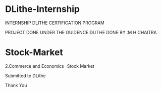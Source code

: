 # DLithe-Internship
INTERNSHIP DLITHE CERTIFICATION PROGRAM

PROJECT DONE UNDER THE GUIDENCE DLITHE DONE BY :M H CHAITRA


# Stock-Market

2.Commerce and Economics
    -Stock Market
    
    
 Submitted to DLithe
 
 Thank You

